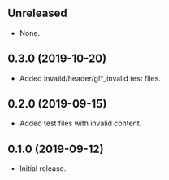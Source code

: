 ## Unreleased

- None.

## 0.3.0 (2019-10-20)

- Added invalid/header/gl*_invalid test files.

## 0.2.0 (2019-09-15)

- Added test files with invalid content.

## 0.1.0 (2019-09-12)

- Initial release.
